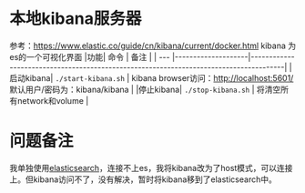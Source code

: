 # 本地kibana服务器
参考：https://www.elastic.co/guide/cn/kibana/current/docker.html
kibana 为es的一个可视化界面
|功能| 命令                 | 备注                                                                                    |
| --- |--------------------|---------------------------------------------------------------------------------------|
|启动kibana| `./start-kibana.sh` | kibana browser访问：[http://localhost:5601/](http://localhost:5601/) 默认用户/密码为：kibana/kibana |
|停止kibana| `./stop-kibana.sh`  | 将清空所有network和volume                                                                   |



# 问题备注
我单独使用[elasticsearch](..%2Felasticsearch)，连接不上es，我将kibana改为了host模式，可以连接上。但kibana访问不了，没有解决，暂时将kibana移到了elasticsearch中。